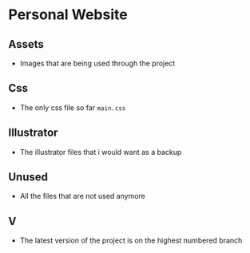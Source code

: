 # Personal Website

## Assets
* Images that are being used through the project

## Css
* The only css file so far `main.css` 

## Illustrator 
* The illustrator files that i would want as a backup

## Unused
* All the files that are not used anymore

## V<number>
* The latest version of the project is on the highest numbered branch